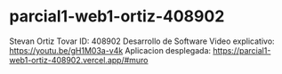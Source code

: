 # parcial1-web1-ortiz-408902

Stevan Ortiz Tovar
ID: 408902
Desarrollo de Software
Video explicativo: https://youtu.be/gH1M03a-v4k
Aplicacion desplegada: https://parcial1-web1-ortiz-408902.vercel.app/#muro
